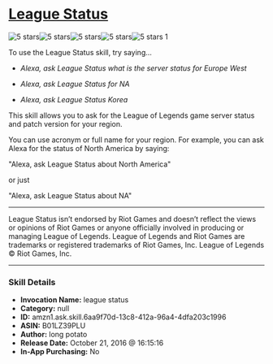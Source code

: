 # [League Status](http://alexa.amazon.com/#skills/amzn1.ask.skill.6aa9f70d-13c8-412a-96a4-4dfa203c1996)
![5 stars](../../images/ic_star_black_18dp_1x.png)![5 stars](../../images/ic_star_black_18dp_1x.png)![5 stars](../../images/ic_star_black_18dp_1x.png)![5 stars](../../images/ic_star_black_18dp_1x.png)![5 stars](../../images/ic_star_black_18dp_1x.png) 1

To use the League Status skill, try saying...

* *Alexa, ask League Status what is the server status for Europe West*

* *Alexa, ask League Status for NA*

* *Alexa, ask League Status Korea*

This skill allows you to ask for the League of Legends game server status and patch version for your region.

You can use acronym or full name for your region. For example, you can ask Alexa for the status of North America by saying:

"Alexa, ask League Status about North America"

or just

"Alexa, ask League Status about NA"

--------

League Status isn’t endorsed by Riot Games and doesn’t reflect the views or opinions of Riot Games or anyone officially involved in producing or managing League of Legends. League of Legends and Riot Games are trademarks or registered trademarks of Riot Games, Inc. League of Legends © Riot Games, Inc.

***

### Skill Details

* **Invocation Name:** league status
* **Category:** null
* **ID:** amzn1.ask.skill.6aa9f70d-13c8-412a-96a4-4dfa203c1996
* **ASIN:** B01LZ39PLU
* **Author:** long potato
* **Release Date:** October 21, 2016 @ 16:15:16
* **In-App Purchasing:** No
